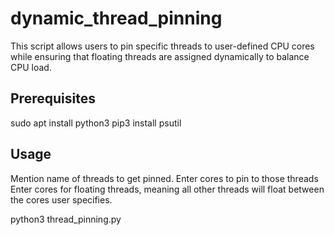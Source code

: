 # dynamic_thread_pinning
This script allows users to pin specific threads to user-defined CPU cores while ensuring that floating threads are assigned dynamically to balance CPU load. 

## Prerequisites

sudo apt install python3
pip3 install psutil

## Usage
Mention name of threads to get pinned.
Enter cores to pin to those threads
Enter cores for floating threads, meaning all other threads will float between the cores user specifies. 

python3 thread_pinning.py
